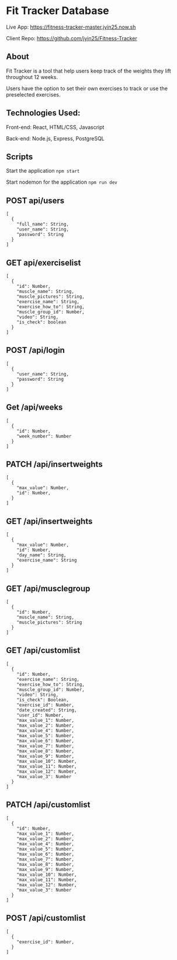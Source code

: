 # Fit Tracker Database

Live App: https://fitness-tracker-master.jyin25.now.sh

Client Repo: https://github.com/jyin25/Fitness-Tracker


## About
Fit Tracker is a tool that help users keep track of the weights they lift throughout 12 weeks. 

Users have the option to set their own exercises to track or use the preselected exercises. 


## Technologies Used:

Front-end: React, HTML/CSS, Javascript

Back-end: Node.js, Express, PostgreSQL


## Scripts

Start the application `npm start`

Start nodemon for the application `npm run dev`


## POST api/users
```
[
  {
    "full_name": String,
    "user_name": String,
    "password": String
  }
]
```


## GET api/exerciselist
```
[
  {
    "id": Number,
    "muscle_name": String,
    "muscle_pictures": String,
    "exercise_name": String,
    "exercise_how_to": String,
    "muscle_group_id": Number,
    "video": String,
    "is_check": boolean
  }
]
```


## POST /api/login
```
[
  {
    "user_name": String,
    "password": String
  }
]
```


## Get /api/weeks
```
[
  {
    "id": Number,
    "week_number": Number
  }
]
```


## PATCH /api/insertweights
```
[
  {
    "max_value": Number,
    "id": Number,
  }
]
```


## GET /api/insertweights
```
[
  {
    "max_value": Number,
    "id": Number,
    "day_name": String,
    "exercise_name": String
  }
]
```


## GET /api/musclegroup
```
[
  {
    "id": Number,
    "muscle_name": String,
    "muscle_pictures": String
  }
]
```


## GET /api/customlist
```
[
  {
    "id": Number,
    "exercise_name": String,
    "exercise_how_to": String,
    "muscle_group_id": Number,
    "video": String,
    "is_check": Boolean,
    "exercise_id": Number,
    "date_created": String,
    "user_id": Number,
    "max_value_1": Number,
    "max_value_2": Number,
    "max_value_4": Number,
    "max_value_5": Number,
    "max_value_6": Number,
    "max_value_7": Number,
    "max_value_8": Number,
    "max_value_9": Number,
    "max_value_10": Number,
    "max_value_11": Number,
    "max_value_12": Number,
    "max_value_3": Number
  }
]
```


## PATCH /api/customlist
```
[
  {
    "id": Number,
    "max_value_1": Number,
    "max_value_2": Number,
    "max_value_4": Number,
    "max_value_5": Number,
    "max_value_6": Number,
    "max_value_7": Number,
    "max_value_8": Number,
    "max_value_9": Number,
    "max_value_10": Number,
    "max_value_11": Number,
    "max_value_12": Number,
    "max_value_3": Number
  }
]
```


## POST /api/customlist
```
[
  {
    "exercise_id": Number,
  }
]
```


